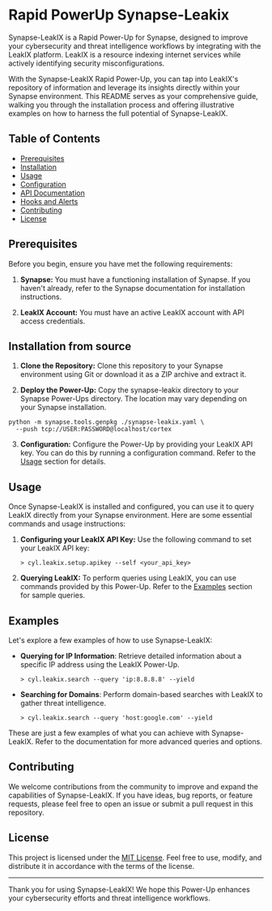# Rapid PowerUp Synapse-Leakix

Synapse-LeakIX is a Rapid Power-Up for Synapse, designed to improve your cybersecurity and threat intelligence workflows by integrating with the LeakIX platform. LeakIX is a resource indexing internet services while actively identifying security misconfigurations.

With the Synapse-LeakIX Rapid Power-Up, you can tap into LeakIX's repository of information and leverage its insights directly within your Synapse environment. This README serves as your comprehensive guide, walking you through the installation process and offering illustrative examples on how to harness the full potential of Synapse-LeakIX. 


## Table of Contents

- [Prerequisites](#prerequisites)
- [Installation](#installation)
- [Usage](#usage)
- [Configuration](#configuration)
- [API Documentation](#api-documentation)
- [Hooks and Alerts](#hooks-and-alerts)
- [Contributing](#contributing)
- [License](#license)

## Prerequisites

Before you begin, ensure you have met the following requirements:

1. **Synapse:** You must have a functioning installation of Synapse. If you haven't already, refer to the Synapse documentation for installation instructions.

2. **LeakIX Account:** You must have an active LeakIX account with API access credentials.

## Installation from source

1. **Clone the Repository:** Clone this repository to your Synapse environment using Git or download it as a ZIP archive and extract it.

2. **Deploy the Power-Up:** Copy the synapse-leakix directory to your Synapse Power-Ups directory. The location may vary depending on your Synapse installation.

```
python -m synapse.tools.genpkg ./synapse-leakix.yaml \
  --push tcp://USER:PASSWORD@localhost/cortex
```

3. **Configuration:** Configure the Power-Up by providing your LeakIX API key. You can do this by running a configuration command. Refer to the [Usage](#usage) section for details.

## Usage

Once Synapse-LeakIX is installed and configured, you can use it to query LeakIX directly from your Synapse environment. Here are some essential commands and usage instructions:

1. **Configuring your LeakIX API Key:** Use the following command to set your LeakIX API key:

	```
	> cyl.leakix.setup.apikey --self <your_api_key>
	```
 
2. **Querying LeakIX:** To perform queries using LeakIX, you can use commands provided by this Power-Up. Refer to the [Examples](#examples) section for sample queries.

## Examples

Let's explore a few examples of how to use Synapse-LeakIX:

- **Querying for IP Information**: Retrieve detailed information about a
  specific IP address using the LeakIX Power-Up.

  ```
  > cyl.leakix.search --query 'ip:8.8.8.8' --yield
  ```

- **Searching for Domains**: Perform domain-based searches with LeakIX to
  gather threat intelligence.

  ```
  > cyl.leakix.search --query 'host:google.com' --yield
  ```

These are just a few examples of what you can achieve with Synapse-LeakIX.
Refer to the documentation for more advanced queries and options.

## Contributing

We welcome contributions from the community to improve and expand the
capabilities of Synapse-LeakIX. If you have ideas, bug reports, or feature
requests, please feel free to open an issue or submit a pull request in this
repository.

## License

This project is licensed under the [MIT License](LICENSE). Feel free to use,
modify, and distribute it in accordance with the terms of the license.

---

Thank you for using Synapse-LeakIX! We hope this Power-Up enhances your
cybersecurity efforts and threat intelligence workflows. 